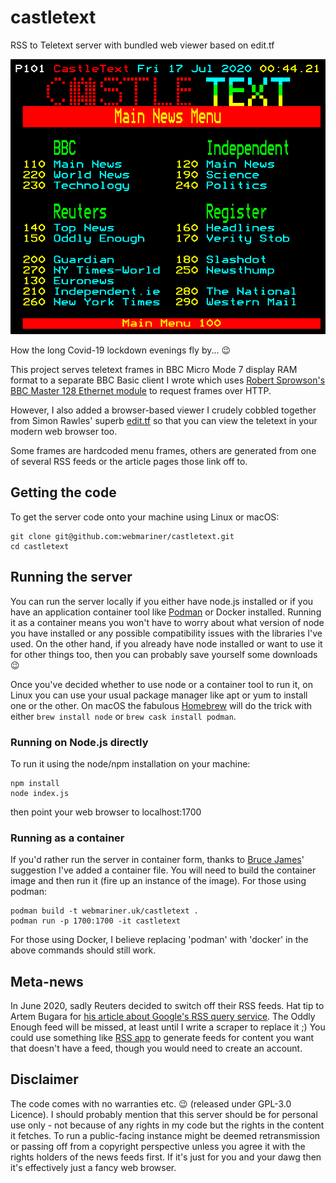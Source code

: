 # castletext
RSS to Teletext server with bundled web viewer based on edit.tf

![teletext menu screenshot](docs/menu.png)

How the long Covid-19 lockdown evenings fly by... 😉

This project serves teletext frames in BBC Micro Mode 7 display RAM format to a separate BBC Basic client I wrote
which uses [Robert Sprowson's BBC Master 128 Ethernet module](http://www.sprow.co.uk/bbc/masternet.htm) to request frames over HTTP.

However, I also added a browser-based viewer I crudely cobbled together from Simon Rawles' superb [edit.tf](https://github.com/rawles/edit.tf) so that you can view the teletext in your modern web browser too.

Some frames are hardcoded menu frames, others are generated from one of several RSS feeds or the article pages those
link off to.

## Getting the code
To get the server code onto your machine using Linux or macOS:
```
git clone git@github.com:webmariner/castletext.git
cd castletext
```

## Running the server
You can run the server locally if you either have node.js installed or if you have an application container tool like [Podman](http://docs.podman.io/en/latest/) or Docker installed. Running it as a container means you won't have to worry about what version of node you have installed or any possible compatibility issues with the libraries I've used. On the other hand, if you already have node installed or want to use it for other things too, then you can probably save yourself some downloads 😉

Once you've decided whether to use node or a container tool to run it, on Linux you can use your usual package manager like apt or yum to install one or the other. On macOS the fabulous [Homebrew](https://brew.sh/) will do the trick with either `brew install node` or `brew cask install podman`.

### Running on Node.js directly
To run it using the node/npm installation on your machine:
```
npm install
node index.js
```
then point your web browser to localhost:1700

### Running as a container
If you'd rather run the server in container form, thanks to [Bruce James](https://github.com/CygnusAlpha)' suggestion I've added a container file. You will need to build the container image and then run it (fire up an instance of the image). For those using podman:
```
podman build -t webmariner.uk/castletext .
podman run -p 1700:1700 -it castletext
```
For those using Docker, I believe replacing 'podman' with 'docker' in the above commands should still work.

## Meta-news
In June 2020, sadly Reuters decided to switch off their RSS feeds. Hat tip to Artem Bugara for [his article about Google's RSS query service](https://codarium.substack.com/p/returning-the-killed-rss-of-reuters). The Oddly Enough feed will be missed, at least until I write a scraper to replace it ;) You could use something like [RSS app](https://rss.app/) to generate feeds for content you want that doesn't have a feed, though you would need to create an account.

## Disclaimer
The code comes with no warranties etc. 😉 (released under GPL-3.0 Licence). I should probably mention that this server should be for personal use only - not because of any rights in my code but the rights in the content it fetches. To run a public-facing instance might be deemed retransmission or passing off from a copyright perspective unless you agree it with the rights holders of the news feeds first. If it's just for you and your dawg then it's effectively just a fancy web browser.